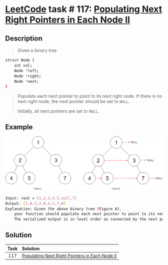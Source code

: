# [LeetCode][leetcode] task # 117: [Populating Next Right Pointers in Each Node II][task]

Description
-----------

> Given a binary tree

```sh
struct Node {
    int val;
    Node *left;
    Node *right;
    Node *next;
}
```
> Populate each next pointer to point to its next right node.
> If there is no next right node, the next pointer should be set to `NULL`.
> 
> Initially, all next pointers are set to `NULL`.

 Example
-------

![node.png](image/node.png)

```sh
Input: root = [1,2,3,4,5,null,7]
Output: [1,#,2,3,#,4,5,7,#]
Explanation: Given the above binary tree (Figure A),
    your function should populate each next pointer to point to its next right node, just like in Figure B.
    The serialized output is in level order as connected by the next pointers, with '#' signifying the end of each level.
```

Solution
--------

| Task | Solution                                                   |
|:----:|:-----------------------------------------------------------|
| 117  | [Populating Next Right Pointers in Each Node II][solution] |


[leetcode]: <http://leetcode.com/>
[task]: <https://leetcode.com/problems/populating-next-right-pointers-in-each-node-ii/>
[solution]: <https://github.com/wellaxis/praxis-leetcode/blob/main/src/main/java/com/witalis/praxis/leetcode/task/h2/p117/option/Practice.java>
